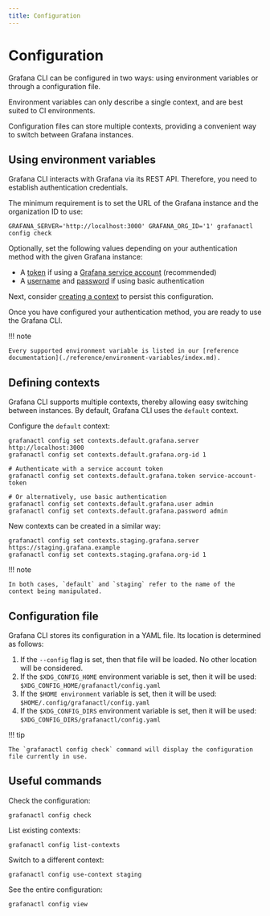 ```yaml
---
title: Configuration
---
```


# Configuration

Grafana CLI can be configured in two ways: using environment variables or through a configuration file.

Environment variables can only describe a single context, and are best suited to CI environments.

Configuration files can store multiple contexts, providing a convenient way to switch between Grafana instances.

## Using environment variables

Grafana CLI interacts with Grafana via its REST API. Therefore, you need to establish authentication credentials.

The minimum requirement is to set the URL of the Grafana instance and the organization ID to use:

```shell
GRAFANA_SERVER='http://localhost:3000' GRAFANA_ORG_ID='1' grafanactl config check
```

Optionally, set the following values depending on your authentication method with the given Grafana instance:

* A [token](./reference/environment-variables/index.md#grafana_token) if using a [Grafana service account](https://grafana.com/docs/grafana/latest/administration/service-accounts/) (recommended)
* A [username](./reference/environment-variables/index.md#grafana_user) and [password](./reference/environment-variables/index.md#grafana_password) if using basic authentication

Next, consider [creating a context](#defining-contexts) to persist this configuration.

Once you have configured your authentication method, you are ready to use the Grafana CLI.

!!! note

    Every supported environment variable is listed in our [reference documentation](./reference/environment-variables/index.md).

## Defining contexts

Grafana CLI supports multiple contexts, thereby allowing easy switching between instances. By default, Grafana CLI uses the `default` context.

Configure the `default` context:

```shell
grafanactl config set contexts.default.grafana.server http://localhost:3000
grafanactl config set contexts.default.grafana.org-id 1

# Authenticate with a service account token
grafanactl config set contexts.default.grafana.token service-account-token

# Or alternatively, use basic authentication
grafanactl config set contexts.default.grafana.user admin
grafanactl config set contexts.default.grafana.password admin
```

New contexts can be created in a similar way:

```shell
grafanactl config set contexts.staging.grafana.server https://staging.grafana.example
grafanactl config set contexts.staging.grafana.org-id 1
```

!!! note

    In both cases, `default` and `staging` refer to the name of the context being manipulated.

## Configuration file

Grafana CLI stores its configuration in a YAML file. Its location is determined as follows:

1. If the `--config` flag is set, then that file will be loaded. No other location will be considered.
2. If the `$XDG_CONFIG_HOME` environment variable is set, then it will be used: `$XDG_CONFIG_HOME/grafanactl/config.yaml`
3. If the `$HOME environment` variable is set, then it will be used: `$HOME/.config/grafanactl/config.yaml`
4. If the `$XDG_CONFIG_DIRS` environment variable is set, then it will be used: `$XDG_CONFIG_DIRS/grafanactl/config.yaml`

!!! tip

    The `grafanactl config check` command will display the configuration file currently in use.

## Useful commands

Check the configuration:

```shell
grafanactl config check
```

List existing contexts:

```shell
grafanactl config list-contexts
```

Switch to a different context:

```shell
grafanactl config use-context staging
```

See the entire configuration:

```shell
grafanactl config view
```
